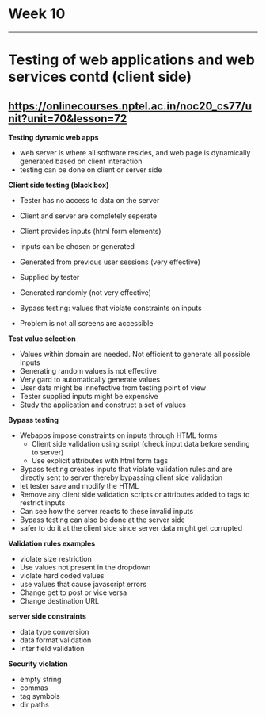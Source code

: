 # Week 10 
-------------------------------------------------------------------
# Testing of web applications and web services contd (client side)
https://onlinecourses.nptel.ac.in/noc20_cs77/unit?unit=70&lesson=72
-------------------------------------------------------------------

**Testing dynamic web apps**
* web server is where all software resides, and web page is dynamically generated based on client interaction
* testing can be done on client or server side

**Client side testing (black box)**
* Tester has no access to data on the server
* Client and server are completely seperate

* Client provides inputs (html form elements)
* Inputs can be chosen or generated
* Generated from previous user sessions (very effective)
* Supplied by tester
* Generated randomly (not very effective)
* Bypass testing: values that violate constraints on inputs
* Problem is not all screens are accessible

**Test value selection**
* Values within domain are needed. Not efficient to generate all possible inputs
* Generating random values is not effective
* Very gard to automatically generate values
* User data might be innefective from testing point of view
* Tester supplied inputs might be expensive
* Study the application and construct a set of values

**Bypass testing**
* Webapps impose constraints on inputs through HTML forms
  * Client side validation using script (check input data before sending to server)
  * Use explicit attributes with html form tags
* Bypass testing creates inputs that violate validation rules and are directly sent to server thereby bypassing client side validation
* let tester save and modify the HTML
* Remove any client side validation scripts or attributes added to tags to restrict inputs
* Can see how the server reacts to these invalid inputs
* Bypass testing can also be done at the server side
* safer to do it at the client side since server data might get corrupted

**Validation rules examples**
* violate size restriction
* Use values not present in the dropdown
* violate hard coded values
* use values that cause javascript errors
* Change get to post or vice versa
* Change destination URL

**server side constraints**
* data type conversion
* data format validation
* inter field validation

**Security violation**
* empty string
* commas
* tag symbols
* dir paths



    




